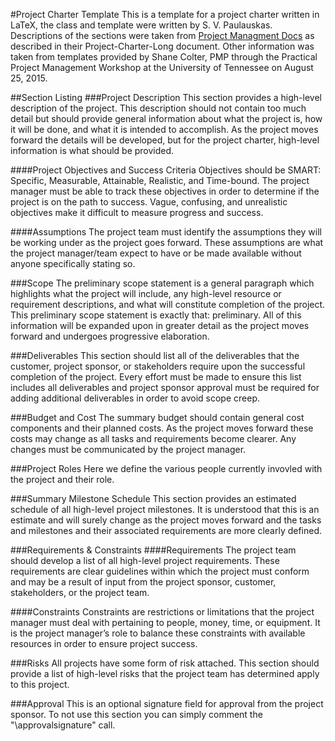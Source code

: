 #Project Charter Template
This is a template for a project charter written in LaTeX, the class and
template were written by S. V. Paulauskas. Descriptions of the sections
were taken from [Project Managment Docs](http://www.projectmanagementdocs.com
"Project Management Docs") as described in their Project-Charter-Long
document. Other information was taken from templates provided by Shane
Colter, PMP through the Practical Project Management Workshop at the
University of Tennessee on August 25, 2015.

##Section Listing
###Project Description
This section provides a high-level description of the project. This 
description should not contain too much detail but should provide general 
information about what the project is, how it will be done, and what it is 
intended to accomplish. As the project moves forward the details will be 
developed, but for the project charter, high-level information is what should 
be provided.

####Project Objectives and Success Criteria
Objectives should be SMART: Specific, Measurable, Attainable, Realistic, and
Time-bound. The project manager must be able to track these objectives in 
order to determine if the project is on the path to success. Vague, confusing,
and unrealistic objectives make it difficult to measure progress and success.
	
####Assumptions
The project team must identify the assumptions they will be working under as the
project goes forward. These assumptions are what the project manager/team expect
to have or be made available without anyone specifically stating so.

###Scope
The preliminary scope statement is a general paragraph which highlights what the 
project will include, any high-level resource or requirement descriptions, and 
what will constitute completion of the project. This preliminary scope statement 
is exactly that: preliminary. All of this information will be expanded upon in 
greater detail as the project moves forward and undergoes progressive elaboration.

###Deliverables
This section should list all of the deliverables that the customer, project
sponsor, or stakeholders require upon the successful completion of the project.
Every effort must be made to ensure this list includes all deliverables and project
sponsor approval must be required for adding additional deliverables in order to
avoid scope creep.

###Budget and Cost
The summary budget should contain general cost components and their planned costs. 
As the project moves forward these costs may change as all tasks and requirements 
become clearer. Any changes must be communicated by the project manager.

###Project Roles
Here we define the various people currently invovled with the project and their
role.

###Summary Milestone Schedule
This section provides an estimated schedule of all high-level project milestones. 
It is understood that this is an estimate and will surely change as the project 
moves forward and the tasks and milestones and their associated requirements are 
more clearly defined.

###Requirements & Constraints
####Requirements
The project team should develop a list of all high-level project requirements.
These requirements are clear guidelines within which the project must conform 
and may be a result of input from the project sponsor, customer, stakeholders, 
or the project team. 
	
####Constraints
Constraints are restrictions or limitations that the project manager must deal 
with pertaining to people, money, time, or equipment. It is the project 
manager’s role to balance these constraints with available resources in order 
to ensure project success.

###Risks
All projects have some form of risk attached. This section should provide a list
of high-level risks that the project team has determined apply to this project.

###Approval
This is an optional signature field for approval from the project sponsor.
To not use this section you can simply comment the "\approvalsignature"
call.
